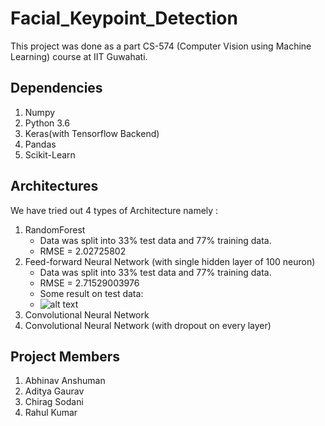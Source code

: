 # Facial_Keypoint_Detection

This project was done as a part CS-574 (Computer Vision using Machine Learning) course at IIT Guwahati.

## Dependencies
1. Numpy
2. Python 3.6
3. Keras(with Tensorflow Backend)
4. Pandas
5. Scikit-Learn

## Architectures 
We have tried out 4 types of Architecture namely :
1) RandomForest
   * Data was split into 33% test data and 77% training data.
   * RMSE = 2.02725802
2) Feed-forward Neural Network (with single hidden layer of 100 neuron)
   * Data was split into 33% test data and 77% training data.
   * RMSE = 2.71529003976
   * Some result on test data: 
   * ![alt text](http://danielnouri.org/media/kfkd/samples1.png)
3) Convolutional Neural Network 
4) Convolutional Neural Network (with dropout on every layer)

## Project Members
1. Abhinav Anshuman
2. Aditya Gaurav
3. Chirag Sodani
4. Rahul Kumar
